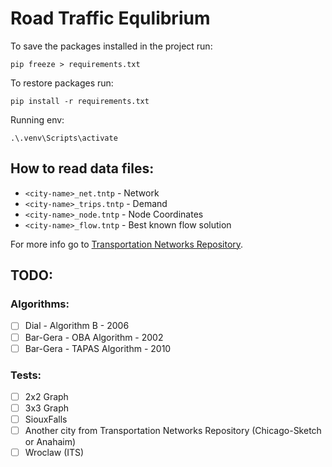 # Road Traffic Equlibrium

To save the packages installed in the project run:

```
pip freeze > requirements.txt
```

To restore packages run:

```
pip install -r requirements.txt
```

Running env:

```
.\.venv\Scripts\activate
```

## How to read data files:

- `<city-name>_net.tntp` - Network
- `<city-name>_trips.tntp` - Demand
- `<city-name>_node.tntp` - Node Coordinates
- `<city-name>_flow.tntp` - Best known flow solution

For more info go to [Transportation Networks Repository](https://github.com/bstabler/TransportationNetworks).

## TODO:

### Algorithms:

- [ ] Dial - Algorithm B - 2006
- [ ] Bar-Gera - OBA Algorithm - 2002
- [ ] Bar-Gera - TAPAS Algorithm - 2010

### Tests:

- [ ] 2x2 Graph
- [ ] 3x3 Graph
- [ ] SiouxFalls
- [ ] Another city from Transportation Networks Repository (Chicago-Sketch or Anahaim)
- [ ] Wroclaw (ITS)
